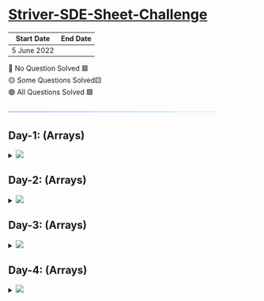 # [Striver-SDE-Sheet-Challenge](https://takeuforward.org/interviews/strivers-sde-sheet-top-coding-interview-problems)

| Start Date  | End Date |
|-------------|----------|
| 5 June 2022 |          |

🔴 No Question Solved   🟥 <br>
🟡 Some Questions Solved🟨 <br>
🟢 All Questions Solved 🟩 <br>

<img src="https://github.com/AkashSingh3031/AkashSingh3031/blob/main/images/Line.gif">

## Day-1: (Arrays)

<details>
  <summary><img id="array" src="https://img.shields.io/badge/Arrays-6-0f0?style=for-the-badge"></summary>

| S.No. | Topic:  | Problems                                                                                                                     | Solutions | C++                                                                                                                                                                  | Video-Solution                                                                                                                                                            |
|-------|---------|------------------------------------------------------------------------------------------------------------------------------|-----------|----------------------------------------------------------------------------------------------------------------------------------------------------------------------|---------------------------------------------------------------------------------------------------------------------------------------------------------------------------|
| 1     | `Array` | [Set Matrix Zeroes](https://takeuforward.org/data-structure/set-matrix-zero)                                                 | ✔️        | <a href="https://github.com/AkashSingh3031/Striver-SDE-Sheet-Challenge/blob/master/01%5D.%20Day-1%20(Arrays)/CodeStudio/1%5D.%20Set%20Matrix%20Zeros.cpp"><img src="https://img.shields.io/badge/CodeStudio-Solution-green"></a> <br> <a href="https://github.com/AkashSingh3031/Striver-SDE-Sheet-Challenge/blob/master/01%5D.%20Day-1%20(Arrays)/Leetcode/1%5D.%20Set%20Matrix%20Zeros.cpp"><img src="https://img.shields.io/badge/Leetcode-Solution-green"></a>                                                                                         | <a href="https://www.youtube.com/watch?v=M65xBewcqcI&list=PLgUwDviBIf0rPG3Ictpu74YWBQ1CaBkm2&index=7"><img src="https://img.shields.io/badge/Video-Solution-green"></a>  |
| 2     | `Array` | [Pascal’s Triangler](https://takeuforward.org/data-structure/program-to-generate-pascals-triangle)                           | ✔️        | <a href="https://github.com/AkashSingh3031/Striver-SDE-Sheet-Challenge/blob/master/01%5D.%20Day-1%20(Arrays)/CodeStudio/2%5D.%20Pascal%E2%80%99s%20Triangle.cpp"><img src="https://img.shields.io/badge/CodeStudio-Solution-green"></a> <br> <a href="https://github.com/AkashSingh3031/Striver-SDE-Sheet-Challenge/blob/master/01%5D.%20Day-1%20(Arrays)/Leetcode/2%5D.%20Pascal%E2%80%99s%20Triangle.cpp"><img src="https://img.shields.io/badge/Leetcode-Solution-green"></a>                                                                           | <a href="https://www.youtube.com/watch?v=6FLvhQjZqvM&list=PLgUwDviBIf0rPG3Ictpu74YWBQ1CaBkm2&index=8"><img src="https://img.shields.io/badge/Video-Solution-green"></a>  |
| 3     | `Array` | [Next Permutation](https://takeuforward.org/data-structure/next_permutation-find-next-lexicographically-greater-permutation) | ✔️        | <a href="https://github.com/AkashSingh3031/Striver-SDE-Sheet-Challenge/blob/master/01%5D.%20Day-1%20(Arrays)/CodeStudio/3%5D.%20Next%20Permutation.cpp"><img src="https://img.shields.io/badge/CodeStudio-Solution-green"></a> <br> <a href="https://github.com/AkashSingh3031/Striver-SDE-Sheet-Challenge/blob/master/01%5D.%20Day-1%20(Arrays)/Leetcode/3%5D.%20Next%20Permutation.cpp"><img src="https://img.shields.io/badge/Leetcode-Solution-green"></a>                                                                                             | <a href="https://www.youtube.com/watch?v=LuLCLgMElus&list=PLgUwDviBIf0rPG3Ictpu74YWBQ1CaBkm2&index=9"><img src="https://img.shields.io/badge/Video-Solution-green"></a>  |
| 4     | `Array` | [Kadane’s Algorithm](https://takeuforward.org/data-structure/kadanes-algorithm-maximum-subarray-sum-in-an-array)             | ✔️        | <a href="https://github.com/AkashSingh3031/Striver-SDE-Sheet-Challenge/blob/master/01%5D.%20Day-1%20(Arrays)/CodeStudio/4%5D.%20Kadane%E2%80%99s%20Algorithm.cpp"><img src="https://img.shields.io/badge/CodeStudio-Solution-green"></a> <br> <a href="https://github.com/AkashSingh3031/Striver-SDE-Sheet-Challenge/blob/master/01%5D.%20Day-1%20(Arrays)/Leetcode/4%5D.%20Kadane%E2%80%99s%20Algorithm.cpp"><img src="https://img.shields.io/badge/Leetcode-Solution-green"></a>                                                                         | <a href="https://www.youtube.com/watch?v=w_KEocd__20&list=PLgUwDviBIf0rPG3Ictpu74YWBQ1CaBkm2&index=5"><img src="https://img.shields.io/badge/Video-Solution-green"></a>  |
| 5     | `Array` | [Sort an array of 0’s 1’s 2’s](https://takeuforward.org/data-structure/sort-an-array-of-0s-1s-and-2s)                        | ✔️        | <a href="https://github.com/AkashSingh3031/Striver-SDE-Sheet-Challenge/blob/master/01%5D.%20Day-1%20(Arrays)/CodeStudio/5%5D.%20Sort%20an%20array%20of%200%E2%80%99s%201%E2%80%99s%202%E2%80%99s.cpp"><img src="https://img.shields.io/badge/CodeStudio-Solution-green"></a> <br> <a href="https://github.com/AkashSingh3031/Striver-SDE-Sheet-Challenge/blob/master/01%5D.%20Day-1%20(Arrays)/Leetcode/5%5D.%20Sort%20an%20array%20of%200%E2%80%99s%201%E2%80%99s%202%E2%80%99s.cpp"><img src="https://img.shields.io/badge/Leetcode-Solution-green"></a> | <a href="https://www.youtube.com/watch?v=oaVa-9wmpns&list=PLgUwDviBIf0rPG3Ictpu74YWBQ1CaBkm2&index=2"><img src="https://img.shields.io/badge/Video-Solution-green"></a>  |
| 6     | `Array` | [Stock buy and Sell](https://takeuforward.org/data-structure/stock-buy-and-sell)                                             | ✔️        | <a href="https://github.com/AkashSingh3031/Striver-SDE-Sheet-Challenge/blob/master/01%5D.%20Day-1%20(Arrays)/CodeStudio/6%5D.%20Stock%20buy%20and%20Sell.cpp"><img src="https://img.shields.io/badge/CodeStudio-Solution-green"></a> <br> <a href="https://github.com/AkashSingh3031/Striver-SDE-Sheet-Challenge/blob/master/01%5D.%20Day-1%20(Arrays)/Leetcode/6%5D.%20Stock%20buy%20and%20Sell.cpp"><img src="https://img.shields.io/badge/Leetcode-Solution-green"></a>                                                                                 | <a href="https://www.youtube.com/watch?v=eMSfBgbiEjk&list=PLgUwDviBIf0rPG3Ictpu74YWBQ1CaBkm2&index=11"><img src="https://img.shields.io/badge/Video-Solution-green"></a> |

<br>
<div align="right">
  <h3><b><a href="#striver-sde-sheet-challenge">⬆️ Back to Top</a></b></h3>
</div>
<br>
</details>

## Day-2: (Arrays)

<details>
  <summary><img id="array" src="https://img.shields.io/badge/Arrays-6-ff0?style=for-the-badge"></summary>

| S.No. | Topic:  | Problems                                                                                                                                | Solutions | C++                                                                                                                                                                  | Video-Solution                                                                                                                                                            |
|-------|---------|-----------------------------------------------------------------------------------------------------------------------------------------|-----------|----------------------------------------------------------------------------------------------------------------------------------------------------------------------|---------------------------------------------------------------------------------------------------------------------------------------------------------------------------|
| 1     | `Array` | [Rotate Matrix](https://takeuforward.org/data-structure/rotate-image-by-90-degree)                                                      | ✔️        | <a href="https://github.com/AkashSingh3031/Striver-SDE-Sheet-Challenge/blob/master/02%5D.%20Day-2%20(Arrays)/CodeStudio/1%5D.%20Rotate%20Matrix.cpp"><img src="https://img.shields.io/badge/CodeStudio-Solution-red"></a> <br> <a href="https://github.com/AkashSingh3031/Striver-SDE-Sheet-Challenge/blob/master/02%5D.%20Day-2%20(Arrays)/Leetcode/1%5D.%20Rotate%20Matrix.cpp"><img src="https://img.shields.io/badge/Leetcode-Solution-green"></a>                   | <a href="https://www.youtube.com/watch?v=Y72QeX0Efxw&list=PLgUwDviBIf0rPG3Ictpu74YWBQ1CaBkm2&index=12"><img src="https://img.shields.io/badge/Video-Solution-green"></a> |
| 2     | `Array` | [Pascal’s Triangler](https://takeuforward.org/data-structure/merge-overlapping-sub-intervals)                                           | ❌        | <a href="https://github.com/AkashSingh3031/Striver-SDE-Sheet-Challenge/blob/master/02%5D.%20Day-2%20(Arrays)/CodeStudio/"><img src="https://img.shields.io/badge/CodeStudio-Solution-red"></a> <br> <a href="https://github.com/AkashSingh3031/Striver-SDE-Sheet-Challenge/blob/master/02%5D.%20Day-2%20(Arrays)/Leetcode/"><img src="https://img.shields.io/badge/Leetcode-Solution-red"></a>                                                                           | <a href="https://www.youtube.com/watch?v=2JzRBPFYbKE&list=PLgUwDviBIf0rPG3Ictpu74YWBQ1CaBkm2&index=6"><img src="https://img.shields.io/badge/Video-Solution-green"></a>  |
| 3     | `Array` | [Merge two sorted Arrays without extra space](https://takeuforward.org/data-structure/merge-two-sorted-arrays-without-extra-space)      | ❌        | <a href="https://github.com/AkashSingh3031/Striver-SDE-Sheet-Challenge/blob/master/02%5D.%20Day-2%20(Arrays)/CodeStudio/"><img src="https://img.shields.io/badge/CodeStudio-Solution-red"></a> <br> <a href="https://github.com/AkashSingh3031/Striver-SDE-Sheet-Challenge/blob/master/02%5D.%20Day-2%20(Arrays)/Leetcode/"><img src="https://img.shields.io/badge/Leetcode-Solution-red"></a>                                                                           | <a href="https://www.youtube.com/watch?v=hVl2b3bLzBw&list=PLgUwDviBIf0rPG3Ictpu74YWBQ1CaBkm2&index=4"><img src="https://img.shields.io/badge/Video-Solution-green"></a>  |
| 4     | `Array` | [Find the duplicate in an array of N+1 integers](https://takeuforward.org/data-structure/find-the-duplicate-in-an-array-of-n1-integers) | ❌        | <a href="https://github.com/AkashSingh3031/Striver-SDE-Sheet-Challenge/blob/master/02%5D.%20Day-2%20(Arrays)/CodeStudio/"><img src="https://img.shields.io/badge/CodeStudio-Solution-red"></a> <br> <a href="https://github.com/AkashSingh3031/Striver-SDE-Sheet-Challenge/blob/master/02%5D.%20Day-2%20(Arrays)/Leetcode/"><img src="https://img.shields.io/badge/Leetcode-Solution-red"></a>                                                                           | <a href="https://www.youtube.com/watch?v=32Ll35mhWg0&list=PLgUwDviBIf0rPG3Ictpu74YWBQ1CaBkm2&index=1"><img src="https://img.shields.io/badge/Video-Solution-green"></a>  |
| 5     | `Array` | [Repeat and Missing Number](https://takeuforward.org/data-structure/find-the-repeating-and-missing-numbers)                             | ❌        | <a href="https://github.com/AkashSingh3031/Striver-SDE-Sheet-Challenge/blob/master/02%5D.%20Day-2%20(Arrays)/CodeStudio/"><img src="https://img.shields.io/badge/CodeStudio-Solution-red"></a> <br> <a href="https://github.com/AkashSingh3031/Striver-SDE-Sheet-Challenge/blob/master/02%5D.%20Day-2%20(Arrays)/Leetcode/"><img src="https://img.shields.io/badge/Leetcode-Solution-red"></a>                                                                           | <a href="https://www.youtube.com/watch?v=5nMGY4VUoRY&list=PLgUwDviBIf0rPG3Ictpu74YWBQ1CaBkm2&index=3"><img src="https://img.shields.io/badge/Video-Solution-green"></a>  |
| 6     | `Array` | [Inversion of Array (Pre-req: Merge Sort)](https://takeuforward.org/data-structure/count-inversions-in-an-array)                        | ❌        | <a href="https://github.com/AkashSingh3031/Striver-SDE-Sheet-Challenge/blob/master/02%5D.%20Day-2%20(Arrays)/CodeStudio/"><img src="https://img.shields.io/badge/CodeStudio-Solution-red"></a> <br> <a href="https://github.com/AkashSingh3031/Striver-SDE-Sheet-Challenge/blob/master/02%5D.%20Day-2%20(Arrays)/Leetcode/"><img src="https://img.shields.io/badge/Leetcode-Solution-red"></a>                                                                           | <a href="https://www.youtube.com/watch?v=kQ1mJlwW-c0"><img src="https://img.shields.io/badge/Video-Solution-green"></a>                                                  |

<br>
<div align="right">
  <h3><b><a href="#striver-sde-sheet-challenge">⬆️ Back to Top</a></b></h3>
</div>
<br>
</details>

## Day-3: (Arrays)

<details>
  <summary><img id="array" src="https://img.shields.io/badge/Arrays-6-f00?style=for-the-badge"></summary>

| S.No. | Topic:  | Problems                                                                                                                                | Solutions | C++                                                                                                                                                                  | Video-Solution                                                                                                                                                            |
|-------|---------|-----------------------------------------------------------------------------------------------------------------------------------------|-----------|----------------------------------------------------------------------------------------------------------------------------------------------------------------------|---------------------------------------------------------------------------------------------------------------------------------------------------------------------------|
| 1     | `Array` |                                                               
| 2     | `Array` |                                                                 
| 3     | `Array` |                                                                 
| 4     | `Array` |                                                                 
| 5     | `Array` |                                                                 
| 6     | `Array` |                                                                 
  
<br>
<div align="right">
  <h3><b><a href="#striver-sde-sheet-challenge">⬆️ Back to Top</a></b></h3>
</div>
<br>
</details>

## Day-4: (Arrays)

<details>
  <summary><img id="array" src="https://img.shields.io/badge/Arrays-6-f00?style=for-the-badge"></summary>

| S.No. | Topic:  | Problems                                                                                                                                | Solutions | C++                                                                                                                                                                  | Video-Solution                                                                                                                                                            |
|-------|---------|-----------------------------------------------------------------------------------------------------------------------------------------|-----------|----------------------------------------------------------------------------------------------------------------------------------------------------------------------|---------------------------------------------------------------------------------------------------------------------------------------------------------------------------|
| 1     | `Array` |                                                               
| 2     | `Array` |                                                                 
| 3     | `Array` |                                                                 
| 4     | `Array` |                                                                 
| 5     | `Array` |                                                                 
| 6     | `Array` |                                                                 
  
<br>
<div align="right">
  <h3><b><a href="#striver-sde-sheet-challenge">⬆️ Back to Top</a></b></h3>
</div>
<br>
</details>
